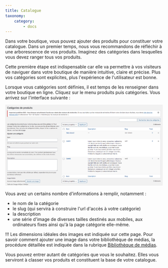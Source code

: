 ```yaml
---
title: Catalogue
taxonomy:
    category:
        - docs
---
```


Dans votre boutique, vous pouvez ajouter des produits pour constituer votre catalogue. Dans un premier temps, nous vous recommandons de réfléchir à une arborescence de vos produits. Imaginez des catégories dans lesquelles vous devez ranger tous vos produits. 

Cette première étape est indispensable car elle va permettre à vos visiteurs de naviguer dans votre boutique de manière intuitive, claire et précise. Plus vos catégories sont explicites, plus l'expérience de l'utilisateur est bonne. 

Lorsque vous catégories sont définies, il est temps de les renseigner dans votre boutique en ligne. Cliquez sur le menu produits puis catégories. Vous arrivez sur l'interface suivante : 

![remplir-categories-produits-catalogue-guide-123venteflash](remplir-categories-produits-catalogue-guide-123venteflash.png)

Vous avez un certains nombre d'informations à remplir, notamment : 
- le nom de la catégorie
- le slug (qui servira à construire l'url d'accès à votre catégorie)
- la description
- une série d'image de diverses tailles destinés aux mobiles, aux ordinateurs fixes ainsi qu'à la page catégorie elle-même. 

!!! Les dimensions idéales des images est indiquée sur cette page. Pour savoir comment ajouter une image dans votre bibliothèque de médias, la procédure détaillée est indiquée dans la rubrique [Bibliothèque de médias](https://guide.123venteflash.com/divers/media/bibliotheque-media).

Vous pouvez entrer autant de catégories que vous le souhaitez. Elles vous serviront à classer vos produits et constituent la base de votre catalogue. 
